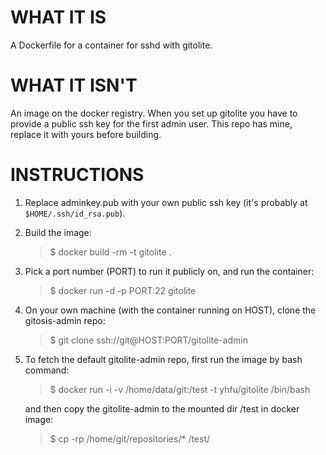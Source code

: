 # WHAT IT IS

A Dockerfile for a container for sshd with gitolite.

# WHAT IT ISN'T

An image on the docker registry. When you set up gitolite you have to
provide a public ssh key for the first admin user. This repo has mine,
replace it with yours before building.

# INSTRUCTIONS

1. Replace adminkey.pub with your own public ssh key (it's probably at
   ``$HOME/.ssh/id_rsa.pub``).

2. Build the image:

    > $ docker build -rm -t gitolite .

3. Pick a port number (PORT) to run it publicly on, and run the
   container:

    > $ docker run -d -p PORT:22 gitolite

4. On your own machine (with the container running on HOST), clone the
   gitosis-admin repo:

    > $ git clone ssh://git@HOST:PORT/gitolite-admin

5. To fetch the default gitolite-admin repo, first run the image by bash
   command:

    > $ docker run -i -v /home/data/git:/test -t yhfu/gitolite /bin/bash

    and then copy the gitolite-admin to the mounted dir /test in docker
    image:

    > $ cp -rp /home/git/repositories/* /test/
